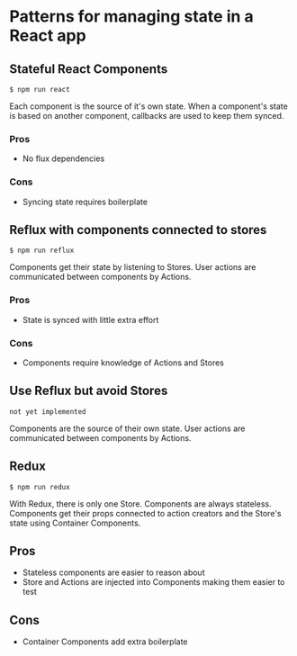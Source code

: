 # Patterns for managing state in a React app

## Stateful React Components

`$ npm run react`

Each component is the source of it's own state. When a component's state is based on another component, callbacks are used to keep them synced.

### Pros
* No flux dependencies

### Cons
* Syncing state requires boilerplate

## Reflux with components connected to stores

`$ npm run reflux`

Components get their state by listening to Stores. User actions are communicated between components by Actions.

### Pros
* State is synced with little extra effort

### Cons
* Components require knowledge of Actions and Stores

## Use Reflux but avoid Stores

`not yet implemented`

Components are the source of their own state. User actions are communicated between components by Actions.

## Redux

`$ npm run redux`

With Redux, there is only one Store. Components are always stateless. Components get their props connected to action creators and the Store's state using Container Components.

## Pros
* Stateless components are easier to reason about
* Store and Actions are injected into Components making them easier to test

## Cons
* Container Components add extra boilerplate

